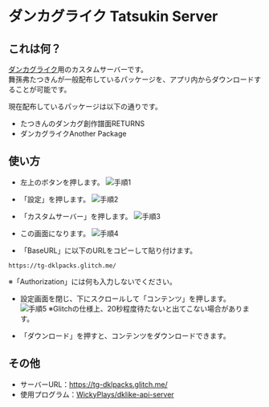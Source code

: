 # ダンカグライク Tatsukin Server

## これは何？

[ダンカグライク](https://dankag-like.web.app/)用のカスタムサーバーです。<br>
舞孫弗たつきんが一般配布しているパッケージを、アプリ内からダウンロードすることが可能です。

現在配布しているパッケージは以下の通りです。
- たつきんのダンカグ創作譜面RETURNS
- ダンカグライクAnother Package
<!-- - ダンカグライクOverDrive Package
- ダンカグライクVariety Package -->

## 使い方

- 左上のボタンを押します。
![手順1](https://lh3.googleusercontent.com/d/1py4gcrFlqTvLh0qrzc8o2krHElhzbL5m)

- 「設定」を押します。
![手順2](https://lh3.googleusercontent.com/d/1edsMZwrGxoBoAzWlsBtJtMYlaDgxoI47)

- 「カスタムサーバー」を押します。
![手順3](https://lh3.googleusercontent.com/d/1WyXp1gpGtPJDYIUB374Ftm_jg1A1aKQJ)

- この画面になります。
![手順4](https://lh3.googleusercontent.com/d/183wD8Se2oPeM4LS7orxclYh_WnuL4Jaz)

- 「BaseURL」に以下のURLをコピーして貼り付けます。
```
https://tg-dklpacks.glitch.me/
```
※「Authorization」には何も入力しないでください。

- 設定画面を閉じ、下にスクロールして「コンテンツ」を押します。<br>
![手順5](https://lh3.googleusercontent.com/d/1YnC3P9Xq_6J170TObgbT8DueFxlSYv8t)
※Glitchの仕様上、20秒程度待たないと出てこない場合があります。


- 「ダウンロード」を押すと、コンテンツをダウンロードできます。

## その他

- サーバーURL：https://tg-dklpacks.glitch.me/
- 使用プログラム：[WickyPlays/dklike-api-server](https://github.com/WickyPlays/dklike-api-server)